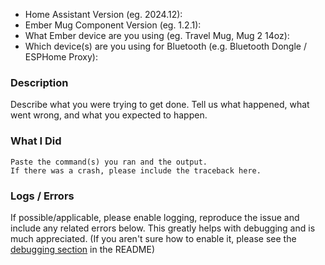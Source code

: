 * Home Assistant Version (eg. 2024.12):
* Ember Mug Component Version (eg. 1.2.1):
* What Ember device are you using (eg. Travel Mug, Mug 2 14oz):
* Which device(s) are you using for Bluetooth (e.g. Bluetooth Dongle / ESPHome Proxy):

### Description

Describe what you were trying to get done.
Tell us what happened, what went wrong, and what you expected to happen.

### What I Did

```
Paste the command(s) you ran and the output.
If there was a crash, please include the traceback here.
```

### Logs / Errors

If possible/applicable, please enable logging, reproduce the issue and include any related errors below.
This greatly helps with debugging and is much appreciated.
(If you aren't sure how to enable it, please see the [debugging section](https://github.com/sopelj/hass-ember-mug-component#debugging) in the README)

```
```
